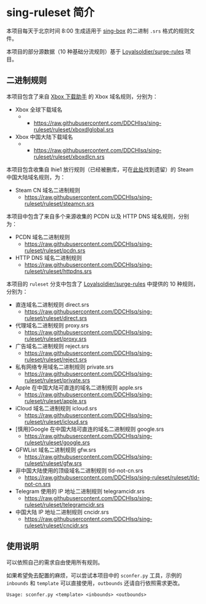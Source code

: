 # sing-ruleset 简介

本项目每天于北京时间 8:00 生成适用于 [sing-box](https://github.com/SagerNet/sing-box) 的二进制 `.srs` 格式的规则文件。

本项目的部分源数据（10 种基础分流规则）基于 [Loyalsoldier/surge-rules](https://github.com/Loyalsoldier/surge-rules) 项目。

## 二进制规则

本项目包含了来自 [Xbox 下载助手](https://github.com/skydevil88/XboxDownload/blob/master/README_OpenWrt.md) 的 Xbox 域名规则，分别为：

- Xbox 全球下载域名
  - - https://raw.githubusercontent.com/DDCHlsq/sing-ruleset/ruleset/xboxdlglobal.srs
- Xbox 中国大陆下载域名
  - - https://raw.githubusercontent.com/DDCHlsq/sing-ruleset/ruleset/xboxdlcn.srs

本项目包含收集自 lhie1 放行规则（已经被删库，可在[此处](https://cdn.jsdelivr.net/gh/dler-io/Rules@master/Clash/Provider/Special.yaml)找到遗留）的 Steam 中国大陆域名规则，为：

- Steam CN 域名二进制规则
  - https://raw.githubusercontent.com/DDCHlsq/sing-ruleset/ruleset/steamcn.srs

本项目中包含了来自多个来源收集的 PCDN 以及 HTTP DNS 域名规则，分别为：

- PCDN 域名二进制规则
  - https://raw.githubusercontent.com/DDCHlsq/sing-ruleset/ruleset/pcdn.srs
- HTTP DNS 域名二进制规则
  - https://raw.githubusercontent.com/DDCHlsq/sing-ruleset/ruleset/httpdns.srs

本项目的 `ruleset` 分支中包含了 [Loyalsoldier/surge-rules](https://github.com/Loyalsoldier/surge-rules) 中提供的 10 种规则，分别为：

- 直连域名二进制规则 direct.srs
  - https://raw.githubusercontent.com/DDCHlsq/sing-ruleset/ruleset/direct.srs
- 代理域名二进制规则 proxy.srs
  - https://raw.githubusercontent.com/DDCHlsq/sing-ruleset/ruleset/proxy.srs
- 广告域名二进制规则 reject.srs
  - https://raw.githubusercontent.com/DDCHlsq/sing-ruleset/ruleset/reject.srs
- 私有网络专用域名二进制规则 private.srs
  - https://raw.githubusercontent.com/DDCHlsq/sing-ruleset/ruleset/private.srs
- Apple 在中国大陆可直连的域名二进制规则 apple.srs
  - https://raw.githubusercontent.com/DDCHlsq/sing-ruleset/ruleset/apple.srs
- iCloud 域名二进制规则 icloud.srs
  - https://raw.githubusercontent.com/DDCHlsq/sing-ruleset/ruleset/icloud.srs
- \[慎用\]Google 在中国大陆可直连的域名二进制规则 google.srs
  - https://raw.githubusercontent.com/DDCHlsq/sing-ruleset/ruleset/google.srs
- GFWList 域名二进制规则 gfw.srs
  - https://raw.githubusercontent.com/DDCHlsq/sing-ruleset/ruleset/gfw.srs
- 非中国大陆使用的顶级域名二进制规则 tld-not-cn.srs
  - https://raw.githubusercontent.com/DDCHlsq/sing-ruleset/ruleset/tld-not-cn.srs
- Telegram 使用的 IP 地址二进制规则 telegramcidr.srs
  - https://raw.githubusercontent.com/DDCHlsq/sing-ruleset/ruleset/telegramcidr.srs
- 中国大陆 IP 地址二进制规则 cncidr.srs
  - https://raw.githubusercontent.com/DDCHlsq/sing-ruleset/ruleset/cncidr.srs

## 使用说明

可以依照自己的需求自由使用所有规则。

如果希望免去配置的麻烦，可以尝试本项目中的 `sconfer.py` 工具，示例的 `inbounds` 和 `template` 可以直接使用，`outbounds` 还请自行依照需求更改。

```shell
Usage: sconfer.py <template> <inbounds> <outbounds>
```


